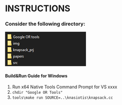 # INSTRUCTIONS #
### Consider the following directory:
![Directory listing](img/directoryimg.png?raw=true "Title")

#### Build&Run Guide for Windows
1. Run x64 Native Tools Command Prompt for VS xxxx
2. ```chdir "Google OR Tools"``` 
3. ```tools\make run SOURCE=..\knasiotis\knapsack.cc```
